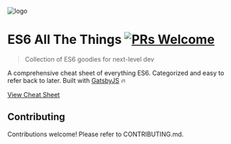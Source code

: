 ![logo](https://i.imgur.com/DHAPRHu.png)

# ES6 All The Things [![PRs Welcome](https://img.shields.io/badge/PRs-welcome-brightgreen.svg?style=flat-square)](http://makeapullrequest.com)

> Collection of ES6 goodies for next-level dev

A comprehensive cheat sheet of everything ES6. Categorized and easy to refer back to later. Built with [GatsbyJS](https://www.gatsbyjs.org/) 🔥

[View Cheat Sheet](https://melanieseltzer.github.io/es6-all-the-things/)

## Contributing

Contributions welcome! Please refer to CONTRIBUTING.md.
